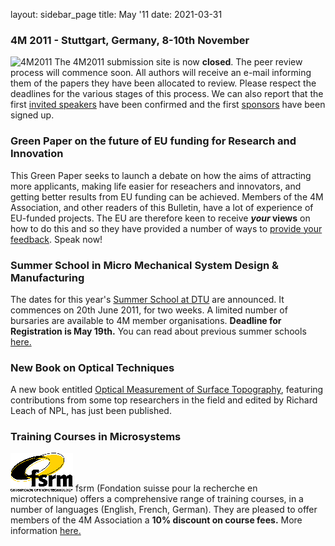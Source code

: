 layout: sidebar_page
title: May '11
date: 2021-03-31

<!--break-->
###  4M 2011 - Stuttgart, Germany, 8-10th November


![4M2011](/images/4m-2011_web1.jpg)
The 4M2011 submission site is now **closed**. The peer review process will commence soon. All authors will receive an e-mail informing them of the papers they have been allocated to review. Please respect the deadlines for the various stages of this process. We can also report that the first [invited speakers](/conference/2011/Invited-Speakers-0) have been confirmed and the first [sponsors](/conference/2011/Our-Sponsors) have been signed up.   
    
###  Green Paper on the future of EU funding for Research and Innovation

This Green Paper seeks to launch a debate on how the aims of attracting more applicants, making life easier for reseachers and innovators, and getting better results from EU funding can be achieved. Members of the 4M Association, and other readers of this Bulletin, have a lot of experience of EU-funded projects. The EU are therefore keen to receive <b>*your* views</b> on how to do this and so they have provided a number of ways to [provide your feedback](http://ec.europa.eu/research/csfri/index_en.cfm). Speak now!  
   
###  Summer School in Micro Mechanical System Design & Manufacturing

The dates for this year's [Summer School at DTU](/event/Summer-School-Micro-Manufacturing) are announced. It commences on 20th June 2011, for two weeks. A limited number of bursaries are available to 4M member organisations. **Deadline for Registration is May 19th.** You can read about previous summer schools [here.](/category/Tags/Summer-school)     
  
###  New Book on Optical Techniques

A new book entitled [Optical Measurement of Surface Topography](http://www.amazon.co.uk/Optical-Measurement-Surface-Topography-Richard/dp/3642120113/ref=sr_1_4?ie=UTF8&qid=1303583046&sr=8-4), featuring contributions from some top researchers in the field and edited by Richard Leach of NPL, has just been published.  
  
###  Training Courses in Microsystems

![FSRM](/images/FSRM_LOGO_web.gif)
fsrm (Fondation suisse pour la recherche en microtechnique) offers a comprehensive range of training courses, in a number of languages (English, French, German). They are pleased to offer members of the 4M Association a <b>10% discount on course fees.</b> More information [here.](/contents/fsrm-training-courses.html)
